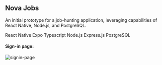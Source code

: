 ## Nova Jobs

An initial prototype for a job-hunting application, leveraging capabilities of React Native, Node.js, and PostgreSQL.


React Native
Expo
Typescript
Node.js 
Express.js
PostgreSQL

#### Sign-in page:


![signin-page](https://github.com/beneki/nova-jobs/assets/20746347/5144d55a-10d3-47c9-9996-fc8ce3ee3ecd)

